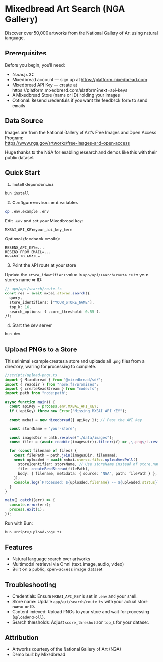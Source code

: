 # Mixedbread Art Search (NGA Gallery)

Discover over 50,000 artworks from the National Gallery of Art using natural language.

## Prerequisites

Before you begin, you’ll need:

- Node.js 22
- Mixedbread account — sign up at https://platform.mixedbread.com
- Mixedbread API Key — create at https://platform.mixedbread.com/platform?next=api-keys
- A Mixedbread Store (name or ID) holding your images
- Optional: Resend credentials if you want the feedback form to send emails

## Data Source

Images are from the National Gallery of Art’s Free Images and Open Access Program:  
https://www.nga.gov/artworks/free-images-and-open-access

Huge thanks to the NGA for enabling research and demos like this with their public dataset.

## Quick Start

1) Install dependencies

```bash
bun install
```

2) Configure environment variables

```bash
cp .env.example .env
```

Edit `.env` and set your Mixedbread key:

```env
MXBAI_API_KEY=your_api_key_here
```

Optional (feedback emails):

```env
RESEND_API_KEY=...
RESEND_FROM_EMAIL=...
RESEND_TO_EMAIL=...
```

3) Point the API route at your store

Update the `store_identifiers` value in `app/api/search/route.ts` to your store’s name or ID:

```ts
// app/api/search/route.ts
const res = await mxbai.stores.search({
  query,
  store_identifiers: ["YOUR_STORE_NAME"],
  top_k: 16,
  search_options: { score_threshold: 0.55 },
});
```

4) Start the dev server

```bash
bun dev
```

## Upload PNGs to a Store

This minimal example creates a store and uploads all `.png` files from a directory, waiting for processing to complete.

```ts
//scripts/upload-pngs.ts
import { Mixedbread } from "@mixedbread/sdk";
import { readdir } from "node:fs/promises";
import { createReadStream } from "node:fs";
import path from "node:path";

async function main() {
  const apiKey = process.env.MXBAI_API_KEY;
  if (!apiKey) throw new Error("Missing MXBAI_API_KEY");

  const mxbai = new Mixedbread({ apiKey }); // Pass the API key

  const storeName = "your-store";

  const imagesDir = path.resolve("./data/images");
  const files = (await readdir(imagesDir)).filter((f) => /\.png$/i.test(f));

  for (const filename of files) {
    const filePath = path.join(imagesDir, filename);
    const uploaded = await mxbai.stores.files.uploadAndPoll({
      storeIdentifier: storeName, // Use storeName instead of store.name
      file: createReadStream(filePath),
      body: { filename, metadata: { source: "NGA", path: filePath } },
    });
    console.log(`Processed: ${uploaded.filename} -> ${uploaded.status}`);
  }
}

main().catch((err) => {
  console.error(err);
  process.exit(1);
});
```

Run with Bun:

```bash
bun scripts/upload-pngs.ts
```

## Features

- Natural language search over artworks
- Multimodal retrieval via Omni (text, image, audio, video)
- Built on a public, open-access image dataset

## Troubleshooting

- Credentials: Ensure `MXBAI_API_KEY` is set in `.env` and your shell.
- Store name: Update `app/api/search/route.ts` with your actual store name or ID.
- Content indexed: Upload PNGs to your store and wait for processing (`uploadAndPoll`).
- Search thresholds: Adjust `score_threshold` or `top_k` for your dataset.

## Attribution

- Artworks courtesy of the National Gallery of Art (NGA)
- Demo built by Mixedbread
